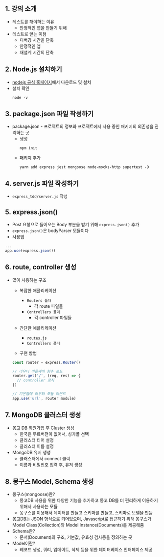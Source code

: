 ## 1. 강의 소개
* 테스트를 해야하는 이유
  * 안정적인 앱을 만들기 위해
* 테스트로 얻는 이점
  * 디버깅 시간을 단축
  * 안정적인 앱
  * 재설계 시간의 단축

## 2. Node.js 설치하기
* [nodejs 공식 홈페이지](https://nodejs.org/ko/)에서 다운로드 및 설치
* 설치 확인
  ```
  node -v
  ```

## 3. package.json 파일 작성하기
* package.json - 프로젝트의 정보와 프로젝트에서 사용 중인 패키지의 의존성을 관리하는 곳
  * 생성
    ```
    npm init
    ```
  * 패키지 추가
    ```
    yarn add express jest mongoose node-mocks-http supertest -D
    ```

## 4. server.js 파일 작성하기
* `express_tdd/server.js` 작성

## 5. express.json()
* Post 요청으로 들어오는 Body 부분을 받기 위해 `express.json()` 추가
* `express.json()`은 bodyParser 모듈이다
* 사용법
```js
...
app.use(express.json())
```

## 6. route, controller 생성
* 많이 사용하는 구조
  * 복잡한 애플리케이션
    * `Routers 폴더`
      * 각 route 파일들
    * `Controllers 폴더`
      * 각 controller 파일들

  * 간단한 애플리케이션
    * `routes.js`
    * `Controllers 폴더`

  * 구현 방법
  ```js
  const router = express.Router()

  // 라우터 미들웨어 함수 로드
  router.get('/', (req, res) => {
    // controller 로직
  })

  // 기본앱에 라우터 모듈 마운트
  app.use('url', router module)
  ```

## 7. MongoDB 클러스터 생성
* 몽고 DB 회원가입 후 Cluster 생성
  * 한국은 무료버전이 없어서, 싱가폴 선택
  * 클러스터 티어 설정
  * 클러스터 이름 설정
* MongoDB 유저 생성
  * 클러스터에서 connect 클릭
  * 이름과 비밀번호 입력 후, 유저 생성

## 8. 몽구스 Model, Schema 생성
* 몽구스(mongoose)란?
  * 몽고DB 사용을 위한 다양한 기능을 추가하고 몽고 DB를 더 편리하게 이용하기 위해서 사용하는 모듈
  * 몽구스를 이용해서 데이터를 만들고 스키마를 만들고, 스키마로 모델을 만듬
* 몽고DB는 JSON 형식으로 되어있으며, Javascript로 접근하기 위해 몽구스가 Model Class(Collection)와 Model Instance(Documents)를 제공해줌
* Schema란?
  * 문서(Document)의 구조, 기본값, 유효성 검사등을 정의하는 곳
* Model이란?
  * 레코드 생성, 쿼리, 업데이트, 삭제 등을 위한 데이터베이스 인터페이스 제공
